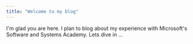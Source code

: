 ```yaml
---
title: "Welcome to my blog"
---
```


I'm glad you are here. I plan to blog about my experience with Microsoft's Software and Systems Academy. Lets dive in ...
